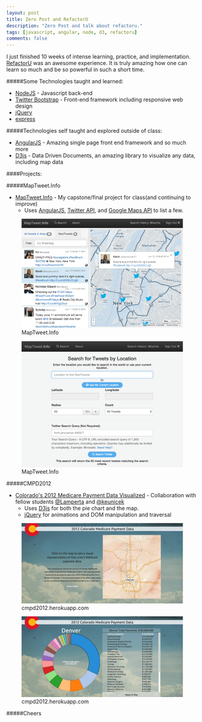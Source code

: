 ```yaml
---
layout: post
title: Zero Post and RefactorU
description: "Zero Post and talk about refactoru."
tags: [javascript, angular, node, d3, refactoru]
comments: false
---
```


I just finished 10 weeks of intense learning, practice, and implementation.  [RefactorU](http://www.refactoru.com) was an awesome experience. It is truly amazing how one can learn so much and be so powerful in such a short time.

#####Some Technologies taught and learned:
* [NodeJS](http://www.nodejs.com) - Javascript back-end
* [Twitter Bootstrap](http://twitter.github.com/bootstrap/) - Front-end framework including responsive web design
* [jQuery](http://jquery.com)
* [express](http://expressjs.com)

#####Technologies self taught and explored outside of class:
* [AngularJS](http://www.angularjs.com) - Amazing single page front end framework and so much more
* [D3js](http://www.d3js.com) - Data Driven Documents, an amazing library to visualize any data, including map data

####Projects:

#####MapTweet.Info
* [MapTweet.Info](http://www.maptweet.info) - My capstone/final project for class(and continuing to improve)
  * Uses [AngularJS](http://www.angularjs.com), [Twitter API](http://dev.twitter.com), and [Google Maps API](https://developers.google.com/maps/) to list a few.

<figure>
    <a href="/images/maptweet-info-ss.png"><img src="/images/maptweet-info-ss.png"></a>
    <figcaption>MapTweet.Info</figcaption>
</figure>
<figure>
    <a href="/images/maptweet-search-ss.png"><img src="/images/maptweet-search-ss.png"></a>
    <figcaption>MapTweet.Info</figcaption>
</figure>

#####CMPD2012
* [Colorado's 2012 Medicare Payment Data Visualized](http://cmpd2012.herokuapp.com) - Collaboration with fellow students [@Lamperta](http://www.twitter.com/Lamperta) and [@keunicek](http://www.twitter.com/keunicek)
  * Uses [D3js](http://www.d3js.com) for both the pie chart and the map.
  * [jQuery](http://jquery.com) for animations and DOM manipulation and traversal

<figure>
    <a href="/images/cmpd2012-map-ss.jpg"><img src="/images/cmpd2012-map-ss.jpg"></a>
  <figcaption>cmpd2012.herokuapp.com</figcaption>
</figure>
<figure>
    <a href="/images/cmpd2012-info-ss.jpg"><img src="/images/cmpd2012-info-ss.jpg"></a>
    <figcaption>cmpd2012.herokuapp.com</figcaption>
</figure>


#####Cheers